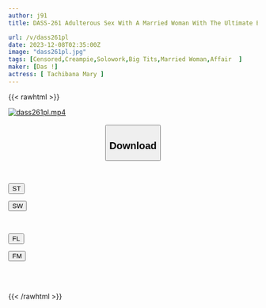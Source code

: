 ```yaml
---
author: j91
title: DASS-261 Adulterous Sex With A Married Woman With The Ultimate Body That Will Blow Your Mind Away. Mary Tachibana

url: /v/dass261pl
date: 2023-12-08T02:35:00Z
image: "dass261pl.jpg"
tags: [Censored,Creampie,Solowork,Big Tits,Married Woman,Affair	 ]
maker: [Das !]
actress: [ Tachibana Mary ]
---
```



{{< rawhtml >}}

<div class="video" data-videoid="Wo1jgXOpGYHbxX6">
    <a href="javascript:;">
        <img src="/v/dass261pl/dass261pl.jpg" width="WIDTH" height="HEIGHT" alt="dass261pl.mp4" loading="lazy">
    </a>
</div>

<script type="text/javascript" src="https://j91.asia/asset/on-demand-st.js"></script>

<br>
  <link rel="stylesheet" href="https://j91.asia/asset/bs5.css">
  
  <center>
  <button class="btn btn-primary" type="button" data-bs-toggle="collapse" data-bs-target=".multi-collapse" aria-expanded="false" aria-controls="multiCollapseExample1 multiCollapseExample2"><h2>Download</h2></button></center>
</p>
<div class="row">
  <div class="col">
    <div class="collapse multi-collapse" id="multiCollapseExample1">
      <div class="card card-body">
	      	      <br>
<div class="buttons">  
<p><a href="https://streamtape.to/v/Wo1jgXOpGYHbxX6" target="_blank"><button class="btn-hover color-3"><i class="fa fa-download"></i> ST</button></a></p>
<p><a href="https://flaswish.com/5bdoy4vmbm9y" target="_blank"><button class="btn-hover color-2"><i class="fa fa-download"></i> SW</button></a></p></div>
    </div>
  </div>
</div>
  <div class="col">
    <div class="collapse multi-collapse" id="multiCollapseExample2">
      <div class="card card-body">
	      <br>
<div class="buttons">
<p><a href="javascript:;" target="_blank"><button class="btn-hover color-9"><i class="fa fa-download"></i> FL</button></a></p>
<p><a href="javascript:;" target="_blank"><button class="btn-hover color-8"><i class="fa fa-download"></i> FM</button></a></p></div>
<br><br>
      </div>
    </div>
  </div>
</div>

{{< /rawhtml >}}
